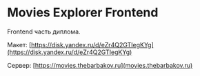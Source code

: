 # Movies Explorer Frontend
Frontend часть диплома.

Макет: [https://disk.yandex.ru/d/eZr4Q2GTIegKYg](https://disk.yandex.ru/d/eZr4Q2GTIegKYg)

Сервер: [https://movies.thebarbakov.ru](movies.thebarbakov.ru)